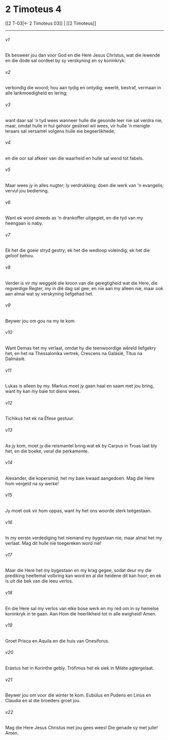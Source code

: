 # 2 Timoteus 4

[[2 T-03|← 2 Timoteus 03]] | [[2 Timoteus]]
***

###### v1
Ek besweer jou dan voor God en die Here Jesus Christus, wat die lewende en die dode sal oordeel by sy verskyning en sy koninkryk: 
###### v2
verkondig die woord; hou aan tydig en ontydig; weerlê, bestraf, vermaan in alle lankmoedigheid en lering; 
###### v3
want daar sal 'n tyd wees wanneer hulle die gesonde leer nie sal verdra nie, maar, omdat hulle in hul gehoor gestreel wil wees, vir hulle 'n menigte leraars sal versamel volgens hulle eie begeerlikhede, 
###### v4
en die oor sal afkeer van die waarheid en hulle sal wend tot fabels. 
###### v5
Maar wees jy in alles nugter; ly verdrukking; doen die werk van 'n evangelis; vervul jou bediening. 
###### v6
Want ek word alreeds as 'n drankoffer uitgegiet, en die tyd van my heengaan is naby. 
###### v7
Ek het die goeie stryd gestry; ek het die wedloop voleindig; ek het die geloof behou. 
###### v8
Verder is vir my weggelê die kroon van die geregtigheid wat die Here, die regverdige Regter, my in dié dag sal gee; en nie aan my alleen nie, maar ook aan almal wat sy verskyning liefgehad het. 
###### v9
Beywer jou om gou na my te kom. 
###### v10
Want Demas het my verlaat, omdat hy die teenwoordige wêreld liefgekry het, en het na Thessaloníka vertrek, Crescens na Galásië, Titus na Dalmásië. 
###### v11
Lukas is alleen by my. Markus moet jy gaan haal en saam met jou bring, want hy kan my baie tot diens wees. 
###### v12
Tíchikus het ek na Éfese gestuur. 
###### v13
As jy kom, moet jy die reismantel bring wat ek by Carpus in Troas laat bly het, en die boeke, veral die perkamente. 
###### v14
Alexander, die kopersmid, het my baie kwaad aangedoen. Mag die Here hom vergeld na sy werke! 
###### v15
Jy moet ook vir hom oppas, want hy het ons woorde sterk teëgestaan. 
###### v16
In my eerste verdediging het niemand my bygestaan nie, maar almal het my verlaat. Mag dit hulle nie toegereken word nie! 
###### v17
Maar die Here het my bygestaan en my krag gegee, sodat deur my die prediking heeltemal volbring kan word en al die heidene dit kan hoor; en ek is uit die bek van die leeu verlos. 
###### v18
En die Here sal my verlos van elke bose werk en my red om in sy hemelse koninkryk in te gaan. Aan Hom die heerlikheid tot in alle ewigheid! Amen. 
###### v19
Groet Prisca en Aquila en die huis van Onesíforus. 
###### v20
Erástus het in Korinthe gebly. Trófimus het ek siek in Miléte agtergelaat. 
###### v21
Beywer jou om voor die winter te kom. Eubúlus en Pudens en Linus en Claudia en al die broeders groet jou. 
###### v22
Mag die Here Jesus Christus met jou gees wees! Die genade sy met julle! Amen. 
